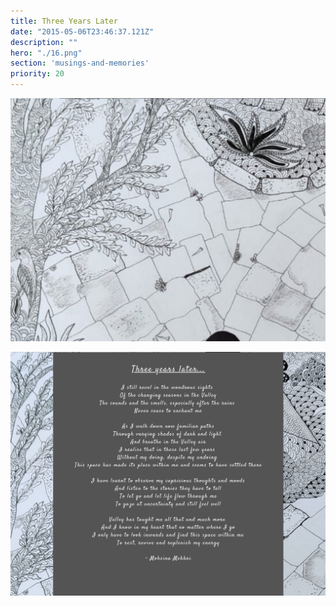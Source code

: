 ```yaml
---
title: Three Years Later
date: "2015-05-06T23:46:37.121Z"
description: ""
hero: "./16.png"
section: 'musings-and-memories'
priority: 20
---
```


![5](./5.png)

![6](./6.png)